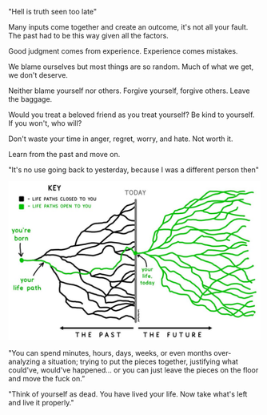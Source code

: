 ---
---

"Hell is truth seen too late"

Many inputs come together and create an outcome, it's not all your fault. The past had to be this way given all the factors. 

Good judgment comes from experience. Experience comes mistakes. 

We blame ourselves but most things are so random. Much of what we get, we don't deserve. 

Neither blame yourself nor others. Forgive yourself, forgive others. Leave the baggage. 

Would you treat a beloved friend as you treat yourself? Be kind to yourself. If you won't, who will? 

Don't waste your time in anger, regret, worry, and hate. Not worth it. 

Learn from the past and move on. 

"It's no use going back to yesterday, because I was a different person then"

![](/assets/static/img/life-paths.jpeg)

"You can spend minutes, hours, days, weeks, or even months over-analyzing a situation; trying to put the pieces together, justifying what could've, would've happened... or you can just leave the pieces on the floor and move the fuck on.”


"Think of yourself as dead. You have lived your life. Now take what's left and live it properly."

